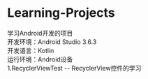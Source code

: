 # Learning-Projects
学习Android开发的项目  
开发环境：Android Studio 3.6.3  
开发语言：Kotlin  
运行环境：Android设备  
1.RecyclerViewTest -- RecyclerView控件的学习
